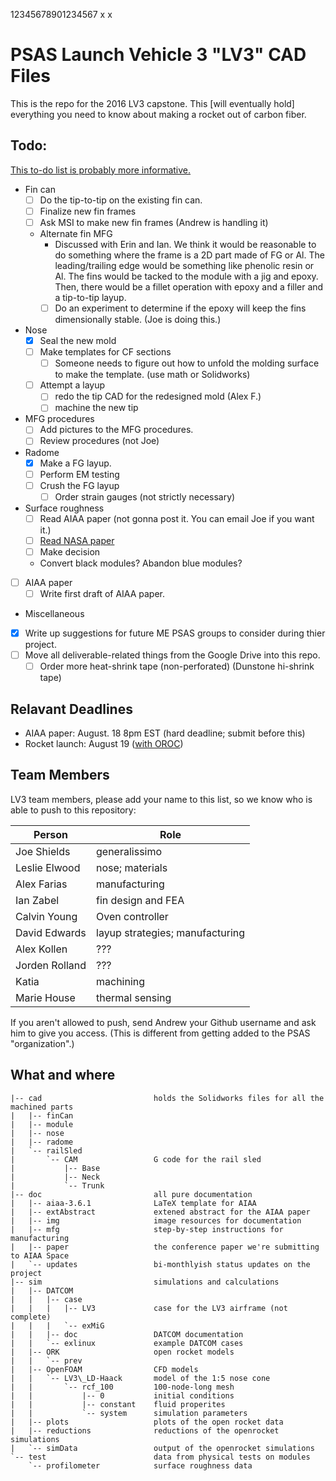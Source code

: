 [//]: # " vim: set nonumber tabstop=4: "
12345678901234567
	x	x
# PSAS Launch Vehicle 3 "LV3" CAD Files

This is the repo for the 2016 LV3 capstone. This [will eventually hold] everything you need to know about making a rocket out of carbon fiber.

## Todo:
[This to-do list is probably more informative.](https://drive.google.com/open?id=1f-Etqf3f5pUfQ_Xc_3bBB01bxaG66x3LiqV5aW0Z5N8)

- Fin can
	- [ ] Do the tip-to-tip on the existing fin can.
	- [ ] Finalize new fin frames
	- [ ] Ask MSI to make new fin frames (Andrew is handling it)
	- Alternate fin MFG
	    - Discussed with Erin and Ian. We think it would be reasonable to do something where the frame is a 2D part made of FG or Al. The leading/trailing edge would be something like phenolic resin or Al. The fins would be tacked to the module with a jig and epoxy. Then, there would be a fillet operation with epoxy and a filler and a tip-to-tip layup. 
	    - [ ] Do an experiment to determine if the epoxy will keep the fins dimensionally stable. (Joe is doing this.)
- Nose
	- [X] Seal the new mold
	- [ ] Make templates for CF sections
	    - [ ] Someone needs to figure out how to unfold the molding surface to make the template. (use math or Solidworks)
	- [ ] Attempt a layup
	    - [ ] redo the tip CAD for the redesigned mold (Alex F.)
	    - [ ] machine the new tip
- MFG procedures
	- [ ] Add pictures to the MFG procedures.
	- [ ] Review procedures (not Joe)
- Radome
	- [X] Make a FG layup. 
	- [ ] Perform EM testing
	- [ ] Crush the FG layup
	    - [ ] Order strain gauges (not strictly necessary)
- Surface roughness
    - [ ] Read AIAA paper (not gonna post it. You can email Joe if you want it.)
    - [ ] [Read NASA paper](http://ntrs.nasa.gov/archive/nasa/casi.ntrs.nasa.gov/19660028009.pdf)
    - [ ] Make decision
	- Convert black modules? Abandon blue modules?
- [ ] AIAA paper
	- [ ] Write first draft of AIAA paper.
- Miscellaneous
- [X] Write up suggestions for future ME PSAS groups to consider during thier project. 
- [ ] Move all deliverable-related things from the Google Drive into this repo. 
    - [ ] Order more heat-shrink tape (non-perforated) (Dunstone hi-shrink tape)

## Relavant Deadlines

* AIAA paper: August. 18 8pm EST (hard deadline; submit before this)
* Rocket launch: August 19 ([with OROC](http://www.oregonrocketry.com/?page_id=54))

## Team Members
LV3 team members, please add your name to this list, so we know who is able to push to this repository:

Person		|	Role
----------------|-----------
Joe Shields	|	generalissimo
Leslie Elwood	|	nose; materials
Alex Farias	|	manufacturing
Ian Zabel	|	fin design and FEA
Calvin Young	|	Oven controller
David Edwards	|	layup strategies; manufacturing
Alex Kollen	|	???
Jorden Rolland	|	???
Katia 		|	machining
Marie House	|	thermal sensing

If you aren't allowed to push, send Andrew your Github username and ask him to give you access. (This is different from getting added to the PSAS "organization".)

## What and where

	|-- cad							holds the Solidworks files for all the machined parts
	|   |-- finCan
	|   |-- module
	|   |-- nose
	|   |-- radome
	|   `-- railSled
	|       `-- CAM					G code for the rail sled
	|           |-- Base
	|           |-- Neck
	|           `-- Trunk
	|-- doc							all pure documentation
	|   |-- aiaa-3.6.1				LaTeX template for AIAA
	|   |-- extAbstract				extened abstract for the AIAA paper
	|   |-- img						image resources for documentation
	|   |-- mfg						step-by-step instructions for manufacturing
	|   |-- paper					the conference paper we're submitting to AIAA Space
	|   `-- updates					bi-monthlyish status updates on the project
	|-- sim							simulations and calculations
	|   |-- DATCOM
	|   |   |-- case
	|   |   |   |-- LV3				case for the LV3 airframe (not complete)
	|   |   |   `-- exMiG
	|   |   |-- doc					DATCOM documentation
	|   |   `-- exlinux				example DATCOM cases
	|   |-- ORK						open rocket models
	|   |   `-- prev
	|   |-- OpenFOAM				CFD models
	|   |   `-- LV3\_LD-Haack		model of the 1:5 nose cone
	|   |       `-- rcf_100			100-node-long mesh
	|   |           |-- 0			initial conditions
	|   |           |-- constant	fluid properites
	|   |           `-- system		simulation parameters
	|   |-- plots					plots of the open rocket data
	|   |-- reductions				reductions of the openrocket simulations
	|   `-- simData					output of the openrocket simulations
	`-- test						data from physical tests on modules
	    `-- profilometer			surface roughness data
